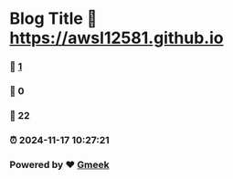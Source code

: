 # Blog Title :link: https://awsl12581.github.io 
### :page_facing_up: [1](https://awsl12581.github.io/tag.html) 
### :speech_balloon: 0 
### :hibiscus: 22 
### :alarm_clock: 2024-11-17 10:27:21 
### Powered by :heart: [Gmeek](https://github.com/Meekdai/Gmeek)
